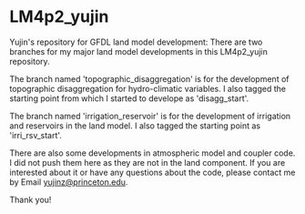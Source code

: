 # LM4p2_yujin
Yujin's repository for GFDL land model development:
There are two branches for my major land model developments in this LM4p2_yujin repository.

The branch named 'topographic_disaggregation' is for the development of topographic disaggregation for hydro-climatic variables. 
I also tagged the starting point from which I started to develope as 'disagg_start'.

The branch named 'irrigation_reservoir' is for the development of irrigation and reservoirs in the land model.
I also tagged the starting point as 'irri_rsv_start'.

There are also some developments in atmospheric model and coupler code. I did not push them here as they are not in the land component. 
If you are interested about it or have any questions about the code, please contact me by Email yujinz@princeton.edu.

Thank you!
